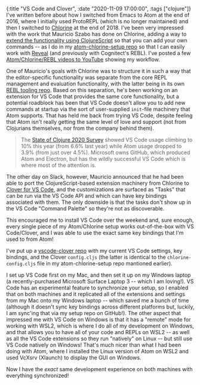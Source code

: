 {:title "VS Code and Clover",
 :date "2020-11-09 17:00:00",
 :tags ["clojure"]}
I've written before about how I switched from Emacs to Atom
at the end of 2016,
where I initially used ProtoREPL (which is no longer maintained)
and then I switched to [Chlorine](https://atom.io/packages/chlorine)
at the end of 2018. I've been very impressed with the work that
Mauricio Szabo has done on Chlorine, adding a way to
[extend the functionality using ClojureScript](https://github.com/mauricioszabo/atom-chlorine/blob/master/docs/extending.md)
so that you can add your own commands --
as I do in my [atom-chlorine-setup repo](https://github.com/seancorfield/atom-chlorine-setup)
so that I can easily work with [Reveal](https://github.com/vlaaad/reveal/)
(and previously with Cognitect's REBL). I've posted a few
[Atom/Chlorine/REBL videos to YouTube](https://www.youtube.com/channel/UC8GD-smsEvNyRd3EZ8oeSrA)
showing my workflow.<!--more-->

One of Mauricio's goals with Chlorine was to structure it in
such a way that the editor-specific functionality was separate
from the core REPL management and evaluation functionality,
with the latter being in its own [REBL tooling repo](https://github.com/mauricioszabo/repl-tooling).
Based on this separation, he's been working on an extension for 
VS Code that provides the same core functionality, but a potential
roadblock has been that VS Code doesn't allow you to add new
commands at startup via the sort of user-supplied `init`-file
machinery that Atom supports. That has held me back from trying
VS Code, despite feeling that Atom isn't really getting the same
level of love and support (not from Clojurians themselves, nor from the company behind them).

> The [State of Clojure 2020 Survey](https://clojure.org/news/2020/02/20/state-of-clojure-2020) showed VS Code usage climbing to 10% this year (from 6.6% last year) while Atom usage dropped to 3.9% (from just over 4.5%). Microsoft owns GitHub, which produced Atom and Electron, but has the wildly successful VS Code which is where most of the attention is.

The other day on Slack, however, Mauricio announced that he had been able to port the ClojureScript-based extension machinery from Chlorine to [Clover for VS Code](https://github.com/mauricioszabo/clover/), and the customizations are surfaced as "Tasks" that can be run via the VS Code API and which can have key bindings associated with them.
The only downside is that the tasks don't show up in the VS Code "Command Palette" so they're not as discoverable.

This encouraged me to install VS Code over the weekend and, sure enough, every single piece of my Atom/Chlorine setup works out-of-the-box with VS Code/Clover, and I was able to use the exact same key bindings that I'm used to from Atom!

I've put up a [vscode-clover repo](https://github.com/seancorfield/vscode-clover-setup) with my current VS Code settings, key bindings, and the Clover `config.cljs` (the latter is identical to the `chlorine-config.cljs` file in my atom-chlorine-setup repo mantioned earlier).

I set up VS Code first on my Mac, and then set it up on my Windows laptop (a recently-purchased Microsoft Surface Laptop 3 -- which I am loving!). VS Code has an experimental feature to synchronize your setup, so I enabled that on both machines and it replicated all of the extensions and settings from my Mac onto my Windows laptop -- which saved me a bunch of time (although it doesn't sync key bindings across different platforms but, luckily, I am sync'ing that via my setup repo on GitHub!). The other aspect that impressed me with VS Code on Windows is that it has a "remote" mode for working with WSL2, which is where I do all of my development on Windows, and that allows you to have all of your code and REPLs on WSL2 -- as well as all the VS Code extensions so they run "natively" on Linux -- but still use VS Code natively on Windows! That's much nicer than what I had been doing with Atom, where I installed the Linux version of Atom on WSL2 and used VcXsrv (Xlaunch) to display the GUI on Windows.

Now I have the _exact_ same development experience on both machines with everything synchronized!
